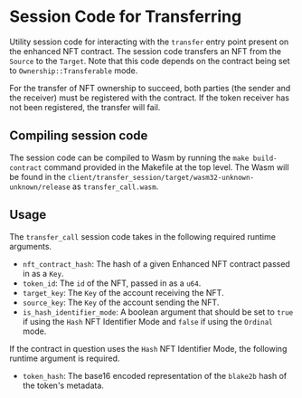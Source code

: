 # Session Code for Transferring

Utility session code for interacting with the `transfer` entry point present on the enhanced NFT contract. The session code transfers an NFT from the `Source` to the `Target`. Note that this code depends on the contract being set to `Ownership::Transferable` mode.

For the transfer of NFT ownership to succeed, both parties (the sender and the receiver) must be registered with the contract. If the token receiver has not been registered, the transfer will fail.

## Compiling session code

The session code can be compiled to Wasm by running the `make build-contract` command provided in the Makefile at the top level.
The Wasm will be found in the `client/transfer_session/target/wasm32-unknown-unknown/release` as `transfer_call.wasm`.

## Usage

The `transfer_call` session code takes in the following required runtime arguments.

* `nft_contract_hash`: The hash of a given Enhanced NFT contract passed in as a `Key`.
* `token_id`: The `id` of the NFT, passed in as a `u64`.
* `target_key`: The `Key` of the account receiving the NFT. 
* `source_key`: The `Key` of the account sending the NFT.
* `is_hash_identifier_mode`: A boolean argument that should be set to `true` if using the `Hash` NFT Identifier Mode and `false` if using the `Ordinal` mode.

If the contract in question uses the `Hash` NFT Identifier Mode, the following runtime argument is required.

* `token_hash`: The base16 encoded representation of the `blake2b` hash of the token's metadata.